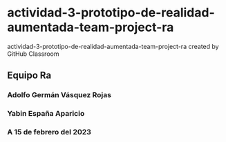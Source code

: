 # actividad-3-prototipo-de-realidad-aumentada-team-project-ra
actividad-3-prototipo-de-realidad-aumentada-team-project-ra created by GitHub Classroom

## Equipo Ra
### Adolfo Germán Vásquez Rojas
### Yabin España Aparicio

### A 15 de febrero del 2023
